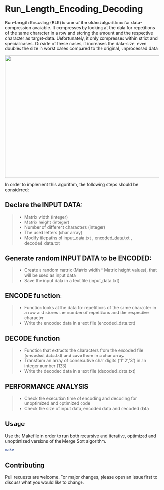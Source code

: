 # Run_Length_Encoding_Decoding
Run-Length Encoding (RLE) is one of the oldest algorithms for data-compression available.
It compresses by looking at the data for repetitions of the same character in a row and storing the amount and the respective character as target-data.
Unfortunately, it only compresses within strict and special cases. Outside of these cases, it increases the data-size, even doubles the size in worst cases compared to the original, unprocessed data

<p align="center">
  <img width="600" height="400" src="https://iq.opengenus.org/content/images/2020/04/rleimg--1-.png">
</p>

In order to implement this algorithm, the following steps should be considered:

## Declare the INPUT DATA:
>* Matrix width (integer)
>* Matrix height (integer)
>* Number of different characters (integer)
>* The used letters (char array)
>* Modify filepaths of input_data.txt , encoded_data.txt , decoded_data.txt

## Generate random INPUT DATA to be ENCODED:
>* Create a random matrix (Matrix width * Matrix height values), that will be used as input data
>* Save the input data in a text file (input_data.txt)

## ENCODE function:
>* Function looks at the data for repetitions of the same character in a row and stores the number of repetitions and the respective character
>* Write the encoded data in a text file (encoded_data.txt)

## DECODE function
>* Function that extracts the characters from the encoded file (encoded_data.txt) and save them in a char array.
>* Transform an array of consecutive char digits (‘1’,’2’,’3’) in an integer number (123)
>* Write the decoded data in a text file (decoded_data.txt)

## PERFORMANCE ANALYSIS
>* Check the execution time of encoding and decoding for unoptimized and optimized code
>* Check the size of input data, encoded data and decoded data

## Usage

Use the Makefile in order to run both recursive and iterative, optimized and unoptimized versions of the Merge Sort algorithm.

```bash
make
```

## Contributing
Pull requests are welcome. For major changes, please open an issue first to discuss what you would like to change.



